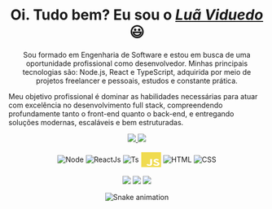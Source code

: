 <div>
  <h1 align="center">Oi. Tudo bem? Eu sou o <a target="_blank" href="https://luan010z.github.io/NLW-esports-explorer/"><i>Luã Viduedo</i></a> 😃️</h1>
  <p align="center">Sou formado em Engenharia de Software e estou em busca de uma oportunidade profissional como desenvolvedor. Minhas principais tecnologias são: Node.js, React e TypeScript, adquirida por meio de projetos freelancer e pessoais, estudos e constante prática.

Meu objetivo profissional é dominar as habilidades necessárias para atuar com excelência no desenvolvimento full stack, compreendendo profundamente tanto o front-end quanto o back-end, e entregando soluções modernas, escaláveis e bem estruturadas.
</div>

<div align="center">
  <a href="https://github.com/luaviduedo">
    <img height="150em" src="https://github-readme-stats.vercel.app/api?username=luan010z&count_private=true&include_all_commits=true&show_icons=true&theme=midnight-purple&hide_border=false&show_owner=true"/>
    <img height="150em" src="https://github-readme-stats.vercel.app/api/top-langs/?username=luan010z&theme=midnight-purple&hide_border=false&&layout=compact"/>
  </a>
</div>

<div align="center" valign="top"><br>
  <img align="center" alt="Node" height="30" width="40" src="https://cdn.jsdelivr.net/gh/devicons/devicon@latest/icons/nodejs/nodejs-original-wordmark.svg">
  <img align="center" alt="ReactJs" height="30" width="40" src="https://cdn.jsdelivr.net/gh/devicons/devicon@latest/icons/react/react-original-wordmark.svg">
  <img align="center" alt="Ts" height="30" width="40" src="https://cdn.jsdelivr.net/gh/devicons/devicon@latest/icons/typescript/typescript-original.svg">
  <img align="center" alt="Js" height="30" width="40" src="https://raw.githubusercontent.com/devicons/devicon/master/icons/javascript/javascript-plain.svg">
  <img align="center" alt="HTML" height="30" width="40" src="https://cdn.jsdelivr.net/gh/devicons/devicon@latest/icons/html5/html5-original-wordmark.svg">
  <img align="center" alt="CSS" height="30" width="40" src="https://cdn.jsdelivr.net/gh/devicons/devicon@latest/icons/css3/css3-original-wordmark.svg">
</div><br>

<div align="center">
  <a href="https://www.instagram.com/lua.vdd/" target="_blank"><img src="https://img.shields.io/badge/-Instagram-%23E4405F?style=for-the-badge&logo=instagram&logoColor=white" target="_blank"></a>
  <a href="https://www.linkedin.com/in/luã-viduedo-549a51209/" target="_blank"><img src="https://img.shields.io/badge/-LinkedIn-%230077B5?style=for-the-badge&logo=linkedin&logoColor=white" target="_blank"></a> 
  <a href="mailto:luaviduedo@gmail.com"><img src="https://img.shields.io/badge/-Gmail-%23333?style=for-the-badge&logo=gmail&logoColor=white" target="_blank"></a>
</div>

<div align="center">
  
  ![Snake animation](https://github.com/luaviduedo/luan010z/blob/output/github-contribution-grid-snake.svg)
  
</div>

